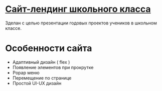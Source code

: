 # [Сайт-лендинг школьного класса](https://sasha20055.github.io/-school-class-website)
Зделан с целью презентации годовых проектов учеников в школьном классе.
# Особенности сайта
<ul>
  <li>Адаптивный дизайн ( flex )</li>
  <li>Появление элементов при прокрутке</li>
  <li>Popap меню</h2></li>
  <li>Перемещение по странице</li>
  <li>Простой UI-UX дизайн</li>
  </li>
<ul>
